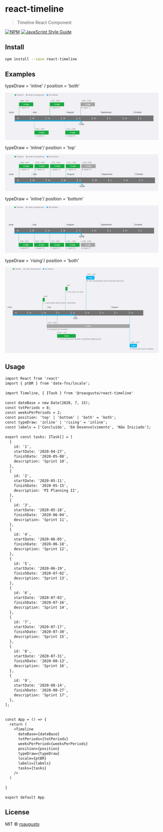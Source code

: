 # react-timeline

> Timeline React Component

[![NPM](https://img.shields.io/npm/v/react-timeline.svg)](https://www.npmjs.com/package/react-timeline) [![JavaScript Style Guide](https://img.shields.io/badge/code_style-standard-brightgreen.svg)](https://standardjs.com)

## Install

```bash
npm install --save react-timeline
```

## Examples

typeDraw = 'inline' / position = 'both'

![alt text](https://github.com/roaugusto/react-timeline/blob/main/assets/imgs/timeline.png?raw=true)

typeDraw = 'inline'/ position = 'top'

![alt text](https://github.com/roaugusto/react-timeline/blob/main/assets/imgs/timeline2.png?raw=true)

typeDraw = 'inline'/ position = 'bottom'

![alt text](https://github.com/roaugusto/react-timeline/blob/main/assets/imgs/timeline3.png?raw=true)

typeDraw = 'rising'/ position = 'both'

![alt text](https://github.com/roaugusto/react-timeline/blob/main/assets/imgs/timeline7.png?raw=true)


## Usage

```tsx
import React from 'react'
import { ptBR } from 'date-fns/locale';

import Timeline, { ITask } from '@roaugusto/react-timeline'

const dateBase = new Date(2020, 7, 15);
const totPeriods = 8;
const weeksPerPeriods = 2;
const position: 'top' | 'bottom' | 'both' = 'both';
const typeDraw: 'inline' | 'rising' = 'inline';
const labels = ['Concluído', 'Em Desenvolvimento', 'Não Iniciado'];

export const tasks: ITask[] = [
  {
    id: '1',
    startDate: '2020-04-27',
    finishDate: '2020-05-08',
    description: 'Sprint 10',
  },
  {
    id: '2',
    startDate: '2020-05-11',
    finishDate: '2020-05-15',
    description: 'PI Planning II',
  },
  {
    id: '3',
    startDate: '2020-05-18',
    finishDate: '2020-06-04',
    description: 'Sprint 11',
  },
  {
    id: '4',
    startDate: '2020-06-05',
    finishDate: '2020-06-18',
    description: 'Sprint 12',
  },
  {
    id: '5',
    startDate: '2020-06-19',
    finishDate: '2020-07-02',
    description: 'Sprint 13',
  },
  {
    id: '6',
    startDate: '2020-07-03',
    finishDate: '2020-07-16',
    description: 'Sprint 14',
  },
  {
    id: '7',
    startDate: '2020-07-17',
    finishDate: '2020-07-30',
    description: 'Sprint 15',
  },
  {
    id: '8',
    startDate: '2020-07-31',
    finishDate: '2020-08-13',
    description: 'Sprint 16',
  },
  {
    id: '9',
    startDate: '2020-08-14',
    finishDate: '2020-08-27',
    description: 'Sprint 17',
  },
];


const App = () => {
  return (
    <Timeline
      dateBase={dateBase}
      totPeriods={totPeriods}
      weeksPerPeriod={weeksPerPeriods}
      position={position}
      typeDraw={typeDraw}
      locale={ptBR}
      labels={labels}
      tasks={tasks}
    />
  )

}

export default App

```

## License

MIT © [roaugusto](https://github.com/roaugusto)
